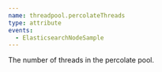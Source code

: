 ```yaml
---
name: threadpool.percolateThreads
type: attribute
events:
  - ElasticsearchNodeSample
---
```


The number of threads in the percolate pool.